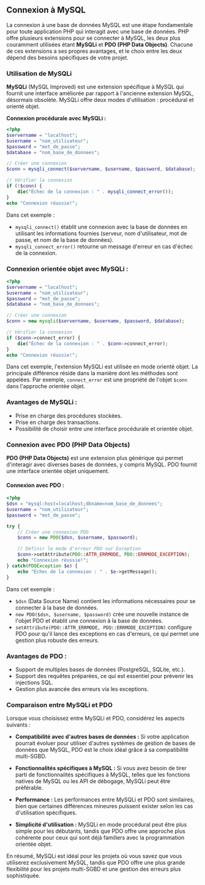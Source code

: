 ## Connexion à MySQL

La connexion à une base de données MySQL est une étape fondamentale pour toute application PHP qui interagit avec une base de données. PHP offre plusieurs extensions pour se connecter à MySQL, les deux plus couramment utilisées étant **MySQLi** et **PDO (PHP Data Objects)**. Chacune de ces extensions a ses propres avantages, et le choix entre les deux dépend des besoins spécifiques de votre projet.

### Utilisation de MySQLi

**MySQLi** (MySQL Improved) est une extension spécifique à MySQL qui fournit une interface améliorée par rapport à l'ancienne extension MySQL, désormais obsolète. MySQLi offre deux modes d'utilisation : procédural et orienté objet.

**Connexion procédurale avec MySQLi :**

```php
<?php
$servername = "localhost";
$username = "nom_utilisateur";
$password = "mot_de_passe";
$database = "nom_base_de_donnees";

// Créer une connexion
$conn = mysqli_connect($servername, $username, $password, $database);

// Vérifier la connexion
if (!$conn) {
    die("Échec de la connexion : " . mysqli_connect_error());
}
echo "Connexion réussie!";
```

Dans cet exemple :

- `mysqli_connect()` établit une connexion avec la base de données en utilisant les informations fournies (serveur, nom d'utilisateur, mot de passe, et nom de la base de données).
- `mysqli_connect_error()` retourne un message d'erreur en cas d'échec de la connexion.

### **Connexion orientée objet avec MySQLi :**

```php
<?php
$servername = "localhost";
$username = "nom_utilisateur";
$password = "mot_de_passe";
$database = "nom_base_de_donnees";

// Créer une connexion
$conn = new mysqli($servername, $username, $password, $database);

// Vérifier la connexion
if ($conn->connect_error) {
    die("Échec de la connexion : " . $conn->connect_error);
}
echo "Connexion réussie!";
```

Dans cet exemple, l'extension MySQLi est utilisée en mode orienté objet. La principale différence réside dans la manière dont les méthodes sont appelées. Par exemple, `connect_error` est une propriété de l'objet `$conn` dans l'approche orientée objet.

### **Avantages de MySQLi :**

- Prise en charge des procédures stockées.
- Prise en charge des transactions.
- Possibilité de choisir entre une interface procédurale et orientée objet.

### Connexion avec PDO (PHP Data Objects)

**PDO (PHP Data Objects)** est une extension plus générique qui permet d'interagir avec diverses bases de données, y compris MySQL. PDO fournit une interface orientée objet uniquement.

#### **Connexion avec PDO :**

```php
<?php
$dsn = "mysql:host=localhost;dbname=nom_base_de_donnees";
$username = "nom_utilisateur";
$password = "mot_de_passe";

try {
    // Créer une connexion PDO
    $conn = new PDO($dsn, $username, $password);

    // Définir le mode d'erreur PDO sur Exception
    $conn->setAttribute(PDO::ATTR_ERRMODE, PDO::ERRMODE_EXCEPTION);
    echo "Connexion réussie!";
} catch(PDOException $e) {
    echo "Échec de la connexion : " . $e->getMessage();
}
```

Dans cet exemple :

- `$dsn` (Data Source Name) contient les informations nécessaires pour se connecter à la base de données.
- `new PDO($dsn, $username, $password)` crée une nouvelle instance de l'objet PDO et établit une connexion à la base de données.
- `setAttribute(PDO::ATTR_ERRMODE, PDO::ERRMODE_EXCEPTION)` configure PDO pour qu'il lance des exceptions en cas d'erreurs, ce qui permet une gestion plus robuste des erreurs.

### **Avantages de PDO :**

- Support de multiples bases de données (PostgreSQL, SQLite, etc.).
- Support des requêtes préparées, ce qui est essentiel pour prévenir les injections SQL.
- Gestion plus avancée des erreurs via les exceptions.

### Comparaison entre MySQLi et PDO

Lorsque vous choisissez entre MySQLi et PDO, considérez les aspects suivants :

- **Compatibilité avec d'autres bases de données :** Si votre application pourrait évoluer pour utiliser d'autres systèmes de gestion de bases de données que MySQL, PDO est le choix idéal grâce à sa compatibilité multi-SGBD.

- **Fonctionnalités spécifiques à MySQL :** Si vous avez besoin de tirer parti de fonctionnalités spécifiques à MySQL, telles que les fonctions natives de MySQL ou les API de débogage, MySQLi peut être préférable.

- **Performance :** Les performances entre MySQLi et PDO sont similaires, bien que certaines différences mineures puissent exister selon les cas d'utilisation spécifiques.

- **Simplicité d'utilisation :** MySQLi en mode procédural peut être plus simple pour les débutants, tandis que PDO offre une approche plus cohérente pour ceux qui sont déjà familiers avec la programmation orientée objet.

En résumé, MySQLi est idéal pour les projets où vous savez que vous utiliserez exclusivement MySQL, tandis que PDO offre une plus grande flexibilité pour les projets multi-SGBD et une gestion des erreurs plus sophistiquée.
